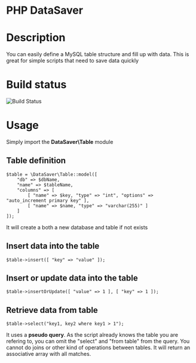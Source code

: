 PHP DataSaver
=============

# Description

You can easily define a MySQL table structure and fill up with data. This is great for simple scripts that need to save data quickly

# Build status

![Build Status](https://api.travis-ci.com/sebaperez/phpdatasaver.svg?branch=master&status=created)

# Usage

Simply import the **DataSaver\Table** module


## Table definition ##

```
$table = \DataSaver\Table::model([
	"db" => $dbName,
	"name" => $tableName,
	"columns" => [
		[ "name" => $key, "type" => "int", "options" => "auto_increment primary key" ],
		[ "name" => $name, "type" => "varchar(255)" ]
	]
]);
```

It will create a both a new database and table if not exists


## Insert data into the table ##

```
$table->insert([ "key" => "value" ]);
```

## Insert or update data into the table ##

```
$table->insertOrUpdate([ "value" => 1 ], [ "key" => 1 ]);
```

## Retrieve data from table ##

```
$table->select("key1, key2 where key1 > 1");
```

It uses a **pseudo query**. As the script already knows the table you are refering to, you can omit the "select" and "from table" from the query.
You cannot do joins or other kind of operations between tables. It will return an associative array with all matches.
